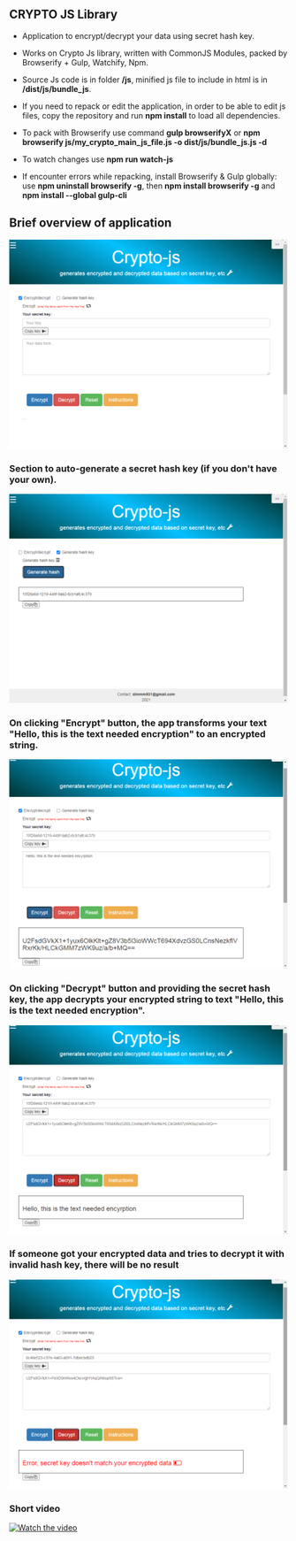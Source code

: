 

## CRYPTO JS Library

- <p>Application to encrypt/decrypt your data using secret hash key.</p>
- <p>Works on Crypto Js library, written with CommonJS Modules, packed by Browserify + Gulp, Watchify, Npm.</p>
- <p>Source Js code is in folder <b>/js</b>, minified js file to include in html is in <b> /dist/js/bundle_js</b>.</p>
- <p>If you need to repack or edit the application, in order to be able to edit js files, copy the repository and run <b>npm install</b> to load all dependencies. </p>
- <p>To pack with Browserify use command <b>gulp browserifyX</b> or <b> npm browserify js/my_crypto_main_js_file.js -o dist/js/bundle_js.js -d </b></p>
- <p>To watch changes use <b> npm run watch-js </b></p>
- <p>If encounter errors while repacking, install Browserify & Gulp globally: use  <b>npm uninstall browserify -g</b>, then <b>npm install browserify -g</b> and <b>npm install --global gulp-cli</b>

## Brief overview of application

![Screenshot](images/ScreenShots/1.png)

### Section to auto-generate a secret hash key (if you don't have your own).

![Screenshot](images/ScreenShots/2.png)

### On clicking "Encrypt" button, the app transforms your text "Hello, this is the text needed encryption" to an encrypted string. 

![Screenshot](images/ScreenShots/3.png)

### On clicking "Decrypt" button and providing the secret hash key,  the app decrypts your encrypted string to text "Hello, this is the text needed encryption".

![Screenshot](images/ScreenShots/4.png)

### If someone got your encrypted data and tries to decrypt it with invalid hash key, there will be no result 

![Screenshot](images/ScreenShots/5.png)

### Short video

[![Watch the video](https://img.youtube.com/vi/P_-bDrTGCzA/maxresdefault.jpg)](https://youtu.be/P_-bDrTGCzA&vq=hd1080)